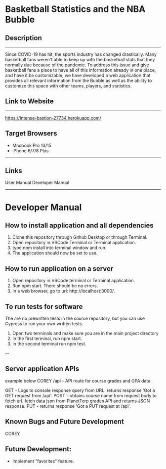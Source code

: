 # Basketball Statistics and the NBA Bubble
## Description 
---
Since COVID-19 has hit, the sports industry has changed drastically. Many basketball fans weren't able to keep up with the basketball stats that they normally due because of the pandemic. To address this issue and give basketball fans a place to have all of this information already in one place, and have it be customizable, we have developed a web application that provides all relevant information from the Bubble as well as the ability to customize this space with other teams, players, and statistics.

## Link to Website
---
https://intense-bastion-27734.herokuapp.com/

## Target Browsers
- Macbook Pro 13/15
- iPhone 6/7/8 Plus
---
## Links 
User Manual
Developer Manual

---

# Developer Manual
## How to install application and all dependencies
1. Clone this repository through Github Desktop or through Terminal.
2. Open repository in VSCode Terminal or Terminal application.
3. type npm install into terminal window and run.
4. The application should now be set to use.

## How to run application on a server
1. Open repository in VSCode terminal or Terminal application.
2. Run npm start. There should be no errors.
3. In a web browser, go to url: http://localhost:3000/.


## To run tests for software
The are no prewritten tests in the source repository, but you can use Cypress to run your own written tests.

1. Open two terminals and make sure you are in the main project directory
2. In the first terminal, run npm start.
3. In the second terminal run npm test.

--

## Server application APIs
example below COREY
/api - API route for course grades and GPA data.

GET - Logs to console response query from URL. returns response 'Got a GET request from /api'.
POST - obtains course name from request body to fetch url. fetch data json from PlanetTerp grades API and returns JSON response.
PUT - returns response 'Got a PUT request at /api'.


## Known Bugs and Future Development
COREY


## Future Development:
- Implement "favorites" feature.
